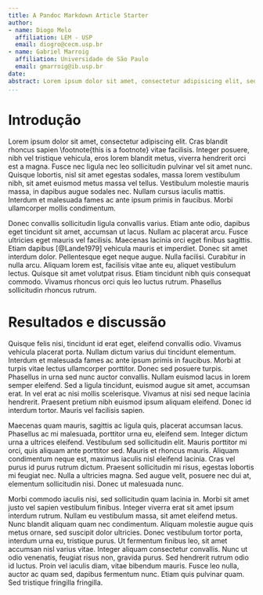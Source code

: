 ```yaml
---
title: A Pandoc Markdown Article Starter
author:
- name: Diogo Melo
  affiliation: LEM - USP
  email: diogro@cecm.usp.br
- name: Gabriel Marroig
  affiliation: Universidade de São Paulo
  email: gmarroig@ib.usp.br
date: 
abstract: Lorem ipsum dolor sit amet, consectetur adipisicing elit, sed do eiusmod tempor incididunt ut labore et dolore magna aliqua. Ut enimad minim veniam, quis nostrud exercitation ullamco laboris nisi ut aliquip ex ea commodo consequat. Duis aute irure dolor in reprehenderit in voluptate velit esse cillum dolore eu fugiat nulla pariatur. Excepteur sint occaecat cupidatat non proident, sunt in culpa qui officia deserunt mollit anim id est laborum.
...
```


# Introdução

Lorem ipsum dolor sit amet, consectetur adipiscing elit. Cras blandit rhoncus sapien \footnote{this is a footnote} vitae facilisis. Integer posuere, nibh vel tristique vehicula, eros lorem blandit metus, viverra hendrerit orci est a magna. Fusce nec ligula nec leo sollicitudin pulvinar vel sit amet nunc. Quisque lobortis, nisl sit amet egestas sodales, massa lorem vestibulum nibh, sit amet euismod metus massa vel tellus. Vestibulum molestie mauris massa, in dapibus augue sodales nec. Nullam cursus iaculis mattis. Interdum et malesuada fames ac ante ipsum primis in faucibus. Morbi ullamcorper mollis condimentum.

Donec convallis sollicitudin ligula convallis varius. Etiam ante odio, dapibus eget tincidunt sit amet, accumsan ut lacus. Nullam ac placerat arcu. Fusce ultricies eget mauris vel facilisis. Maecenas lacinia orci eget finibus sagittis. Etiam dapibus [@Lande1979] vehicula mauris et imperdiet. Donec sit amet interdum dolor. Pellentesque eget neque augue. Nulla facilisi. Curabitur in nulla arcu. Aliquam lorem est, facilisis vitae ante eu, aliquet vestibulum lectus. Quisque sit amet volutpat risus. Etiam tincidunt nibh quis consequat commodo. Vivamus rhoncus orci quis leo luctus rutrum. Phasellus sollicitudin rhoncus rutrum.

# Resultados e discussão

Quisque felis nisi, tincidunt id erat eget, eleifend convallis odio. Vivamus vehicula placerat porta. Nullam dictum varius dui tincidunt elementum. Interdum et malesuada fames ac ante ipsum primis in faucibus. Morbi at turpis vitae lectus ullamcorper porttitor. Donec sed posuere turpis. Phasellus in urna sed nunc auctor convallis. Nullam euismod lacus in lorem semper eleifend. Sed a ligula tincidunt, euismod augue sit amet, accumsan erat. In vel erat ac nisi mollis scelerisque. Vivamus at nisi sed neque lacinia hendrerit. Praesent pretium nibh euismod ipsum aliquam eleifend. Donec id interdum tortor. Mauris vel facilisis sapien.

Maecenas quam mauris, sagittis ac ligula quis, placerat accumsan lacus. Phasellus ac mi malesuada, porttitor urna eu, eleifend sem. Integer dictum urna a ultrices eleifend. Vestibulum sed sollicitudin elit. Mauris porttitor mi orci, quis aliquam ante porttitor sed. Mauris et rhoncus mauris. Aliquam condimentum neque est, maximus iaculis nisl eleifend lacinia. Cras vel purus id purus rutrum dictum. Praesent sollicitudin mi risus, egestas lobortis mi feugiat nec. Nulla a ultricies magna. Sed augue velit, posuere nec dui at, elementum sollicitudin nisi. Donec ut malesuada nunc.

Morbi commodo iaculis nisi, sed sollicitudin quam lacinia in. Morbi sit amet justo vel sapien vestibulum finibus. Integer viverra erat sit amet ipsum interdum rutrum. Nullam eu vestibulum massa, sit amet eleifend metus. Nunc blandit aliquam quam nec condimentum. Aliquam molestie augue quis metus ornare, sed suscipit dolor ultricies. Donec vestibulum tortor porta, interdum urna eu, tristique purus. Ut fermentum finibus leo, sit amet accumsan nisl varius vitae. Integer aliquam consectetur convallis. Nunc ut odio venenatis, feugiat risus non, gravida purus. Sed hendrerit rutrum odio id luctus. Proin vel iaculis diam, vitae bibendum mauris. Fusce leo nulla, auctor ac quam sed, dapibus fermentum nunc. Etiam quis pulvinar quam. Sed tristique fringilla fringilla.
